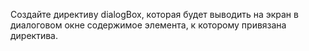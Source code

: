  Создайте директиву dialogBox, которая будет выводить на экран в диалоговом окне содержимое элемента, к которому привязана директива.